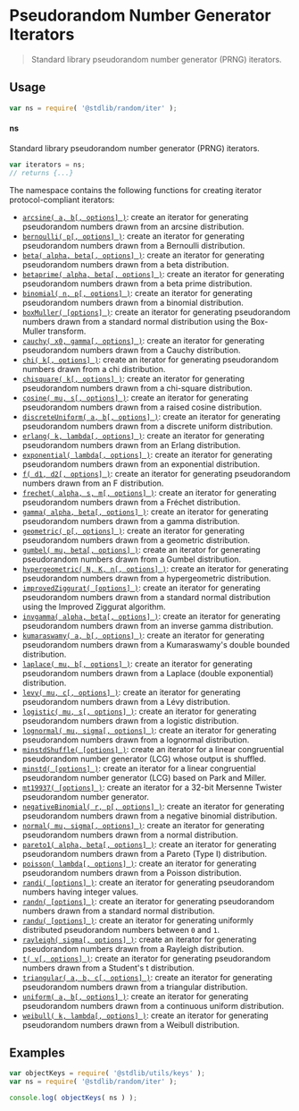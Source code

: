 <!--

@license Apache-2.0

Copyright (c) 2018 The Stdlib Authors.

Licensed under the Apache License, Version 2.0 (the "License");
you may not use this file except in compliance with the License.
You may obtain a copy of the License at

   http://www.apache.org/licenses/LICENSE-2.0

Unless required by applicable law or agreed to in writing, software
distributed under the License is distributed on an "AS IS" BASIS,
WITHOUT WARRANTIES OR CONDITIONS OF ANY KIND, either express or implied.
See the License for the specific language governing permissions and
limitations under the License.

-->

# Pseudorandom Number Generator Iterators

> Standard library pseudorandom number generator (PRNG) iterators.

<section class="usage">

## Usage

```javascript
var ns = require( '@stdlib/random/iter' );
```

#### ns

Standard library pseudorandom number generator (PRNG) iterators.

```javascript
var iterators = ns;
// returns {...}
```

The namespace contains the following functions for creating iterator protocol-compliant iterators:

<!-- <toc pattern="*"> -->

<div class="namespace-toc">

-   <span class="signature">[`arcsine( a, b[, options] )`][@stdlib/random/iter/arcsine]</span><span class="delimiter">: </span><span class="description">create an iterator for generating pseudorandom numbers drawn from an arcsine distribution.</span>
-   <span class="signature">[`bernoulli( p[, options] )`][@stdlib/random/iter/bernoulli]</span><span class="delimiter">: </span><span class="description">create an iterator for generating pseudorandom numbers drawn from a Bernoulli distribution.</span>
-   <span class="signature">[`beta( alpha, beta[, options] )`][@stdlib/random/iter/beta]</span><span class="delimiter">: </span><span class="description">create an iterator for generating pseudorandom numbers drawn from a beta distribution.</span>
-   <span class="signature">[`betaprime( alpha, beta[, options] )`][@stdlib/random/iter/betaprime]</span><span class="delimiter">: </span><span class="description">create an iterator for generating pseudorandom numbers drawn from a beta prime distribution.</span>
-   <span class="signature">[`binomial( n, p[, options] )`][@stdlib/random/iter/binomial]</span><span class="delimiter">: </span><span class="description">create an iterator for generating pseudorandom numbers drawn from a binomial distribution.</span>
-   <span class="signature">[`boxMuller( [options] )`][@stdlib/random/iter/box-muller]</span><span class="delimiter">: </span><span class="description">create an iterator for generating pseudorandom numbers drawn from a standard normal distribution using the Box-Muller transform.</span>
-   <span class="signature">[`cauchy( x0, gamma[, options] )`][@stdlib/random/iter/cauchy]</span><span class="delimiter">: </span><span class="description">create an iterator for generating pseudorandom numbers drawn from a Cauchy distribution.</span>
-   <span class="signature">[`chi( k[, options] )`][@stdlib/random/iter/chi]</span><span class="delimiter">: </span><span class="description">create an iterator for generating pseudorandom numbers drawn from a chi distribution.</span>
-   <span class="signature">[`chisquare( k[, options] )`][@stdlib/random/iter/chisquare]</span><span class="delimiter">: </span><span class="description">create an iterator for generating pseudorandom numbers drawn from a chi-square distribution.</span>
-   <span class="signature">[`cosine( mu, s[, options] )`][@stdlib/random/iter/cosine]</span><span class="delimiter">: </span><span class="description">create an iterator for generating pseudorandom numbers drawn from a raised cosine distribution.</span>
-   <span class="signature">[`discreteUniform( a, b[, options] )`][@stdlib/random/iter/discrete-uniform]</span><span class="delimiter">: </span><span class="description">create an iterator for generating pseudorandom numbers drawn from a discrete uniform distribution.</span>
-   <span class="signature">[`erlang( k, lambda[, options] )`][@stdlib/random/iter/erlang]</span><span class="delimiter">: </span><span class="description">create an iterator for generating pseudorandom numbers drawn from an Erlang distribution.</span>
-   <span class="signature">[`exponential( lambda[, options] )`][@stdlib/random/iter/exponential]</span><span class="delimiter">: </span><span class="description">create an iterator for generating pseudorandom numbers drawn from an exponential distribution.</span>
-   <span class="signature">[`f( d1, d2[, options] )`][@stdlib/random/iter/f]</span><span class="delimiter">: </span><span class="description">create an iterator for generating pseudorandom numbers drawn from an F distribution.</span>
-   <span class="signature">[`frechet( alpha, s, m[, options] )`][@stdlib/random/iter/frechet]</span><span class="delimiter">: </span><span class="description">create an iterator for generating pseudorandom numbers drawn from a Fréchet distribution.</span>
-   <span class="signature">[`gamma( alpha, beta[, options] )`][@stdlib/random/iter/gamma]</span><span class="delimiter">: </span><span class="description">create an iterator for generating pseudorandom numbers drawn from a gamma distribution.</span>
-   <span class="signature">[`geometric( p[, options] )`][@stdlib/random/iter/geometric]</span><span class="delimiter">: </span><span class="description">create an iterator for generating pseudorandom numbers drawn from a geometric distribution.</span>
-   <span class="signature">[`gumbel( mu, beta[, options] )`][@stdlib/random/iter/gumbel]</span><span class="delimiter">: </span><span class="description">create an iterator for generating pseudorandom numbers drawn from a Gumbel distribution.</span>
-   <span class="signature">[`hypergeometric( N, K, n[, options] )`][@stdlib/random/iter/hypergeometric]</span><span class="delimiter">: </span><span class="description">create an iterator for generating pseudorandom numbers drawn from a hypergeometric distribution.</span>
-   <span class="signature">[`improvedZiggurat( [options] )`][@stdlib/random/iter/improved-ziggurat]</span><span class="delimiter">: </span><span class="description">create an iterator for generating pseudorandom numbers drawn from a standard normal distribution using the Improved Ziggurat algorithm.</span>
-   <span class="signature">[`invgamma( alpha, beta[, options] )`][@stdlib/random/iter/invgamma]</span><span class="delimiter">: </span><span class="description">create an iterator for generating pseudorandom numbers drawn from an inverse gamma distribution.</span>
-   <span class="signature">[`kumaraswamy( a, b[, options] )`][@stdlib/random/iter/kumaraswamy]</span><span class="delimiter">: </span><span class="description">create an iterator for generating pseudorandom numbers drawn from a Kumaraswamy's double bounded distribution.</span>
-   <span class="signature">[`laplace( mu, b[, options] )`][@stdlib/random/iter/laplace]</span><span class="delimiter">: </span><span class="description">create an iterator for generating pseudorandom numbers drawn from a Laplace (double exponential) distribution.</span>
-   <span class="signature">[`levy( mu, c[, options] )`][@stdlib/random/iter/levy]</span><span class="delimiter">: </span><span class="description">create an iterator for generating pseudorandom numbers drawn from a Lévy distribution.</span>
-   <span class="signature">[`logistic( mu, s[, options] )`][@stdlib/random/iter/logistic]</span><span class="delimiter">: </span><span class="description">create an iterator for generating pseudorandom numbers drawn from a logistic distribution.</span>
-   <span class="signature">[`lognormal( mu, sigma[, options] )`][@stdlib/random/iter/lognormal]</span><span class="delimiter">: </span><span class="description">create an iterator for generating pseudorandom numbers drawn from a lognormal distribution.</span>
-   <span class="signature">[`minstdShuffle( [options] )`][@stdlib/random/iter/minstd-shuffle]</span><span class="delimiter">: </span><span class="description">create an iterator for a linear congruential pseudorandom number generator (LCG) whose output is shuffled.</span>
-   <span class="signature">[`minstd( [options] )`][@stdlib/random/iter/minstd]</span><span class="delimiter">: </span><span class="description">create an iterator for a linear congruential pseudorandom number generator (LCG) based on Park and Miller.</span>
-   <span class="signature">[`mt19937( [options] )`][@stdlib/random/iter/mt19937]</span><span class="delimiter">: </span><span class="description">create an iterator for a 32-bit Mersenne Twister pseudorandom number generator.</span>
-   <span class="signature">[`negativeBinomial( r, p[, options] )`][@stdlib/random/iter/negative-binomial]</span><span class="delimiter">: </span><span class="description">create an iterator for generating pseudorandom numbers drawn from a negative binomial distribution.</span>
-   <span class="signature">[`normal( mu, sigma[, options] )`][@stdlib/random/iter/normal]</span><span class="delimiter">: </span><span class="description">create an iterator for generating pseudorandom numbers drawn from a normal distribution.</span>
-   <span class="signature">[`pareto1( alpha, beta[, options] )`][@stdlib/random/iter/pareto-type1]</span><span class="delimiter">: </span><span class="description">create an iterator for generating pseudorandom numbers drawn from a Pareto (Type I) distribution.</span>
-   <span class="signature">[`poisson( lambda[, options] )`][@stdlib/random/iter/poisson]</span><span class="delimiter">: </span><span class="description">create an iterator for generating pseudorandom numbers drawn from a Poisson distribution.</span>
-   <span class="signature">[`randi( [options] )`][@stdlib/random/iter/randi]</span><span class="delimiter">: </span><span class="description">create an iterator for generating pseudorandom numbers having integer values.</span>
-   <span class="signature">[`randn( [options] )`][@stdlib/random/iter/randn]</span><span class="delimiter">: </span><span class="description">create an iterator for generating pseudorandom numbers drawn from a standard normal distribution.</span>
-   <span class="signature">[`randu( [options] )`][@stdlib/random/iter/randu]</span><span class="delimiter">: </span><span class="description">create an iterator for generating uniformly distributed pseudorandom numbers between `0` and `1`.</span>
-   <span class="signature">[`rayleigh( sigma[, options] )`][@stdlib/random/iter/rayleigh]</span><span class="delimiter">: </span><span class="description">create an iterator for generating pseudorandom numbers drawn from a Rayleigh distribution.</span>
-   <span class="signature">[`t( v[, options] )`][@stdlib/random/iter/t]</span><span class="delimiter">: </span><span class="description">create an iterator for generating pseudorandom numbers drawn from a Student's t distribution.</span>
-   <span class="signature">[`triangular( a, b, c[, options] )`][@stdlib/random/iter/triangular]</span><span class="delimiter">: </span><span class="description">create an iterator for generating pseudorandom numbers drawn from a triangular distribution.</span>
-   <span class="signature">[`uniform( a, b[, options] )`][@stdlib/random/iter/uniform]</span><span class="delimiter">: </span><span class="description">create an iterator for generating pseudorandom numbers drawn from a continuous uniform distribution.</span>
-   <span class="signature">[`weibull( k, lambda[, options] )`][@stdlib/random/iter/weibull]</span><span class="delimiter">: </span><span class="description">create an iterator for generating pseudorandom numbers drawn from a Weibull distribution.</span>

</div>

<!-- </toc> -->

</section>

<!-- /.usage -->

<section class="examples">

## Examples

<!-- TODO: better examples -->

<!-- eslint no-undef: "error" -->

```javascript
var objectKeys = require( '@stdlib/utils/keys' );
var ns = require( '@stdlib/random/iter' );

console.log( objectKeys( ns ) );
```

</section>

<!-- /.examples -->

<section class="links">

<!-- <toc-links> -->

[@stdlib/random/iter/arcsine]: https://github.com/stdlib-js/random/tree/main/iter/arcsine

[@stdlib/random/iter/bernoulli]: https://github.com/stdlib-js/random/tree/main/iter/bernoulli

[@stdlib/random/iter/beta]: https://github.com/stdlib-js/random/tree/main/iter/beta

[@stdlib/random/iter/betaprime]: https://github.com/stdlib-js/random/tree/main/iter/betaprime

[@stdlib/random/iter/binomial]: https://github.com/stdlib-js/random/tree/main/iter/binomial

[@stdlib/random/iter/box-muller]: https://github.com/stdlib-js/random/tree/main/iter/box-muller

[@stdlib/random/iter/cauchy]: https://github.com/stdlib-js/random/tree/main/iter/cauchy

[@stdlib/random/iter/chi]: https://github.com/stdlib-js/random/tree/main/iter/chi

[@stdlib/random/iter/chisquare]: https://github.com/stdlib-js/random/tree/main/iter/chisquare

[@stdlib/random/iter/cosine]: https://github.com/stdlib-js/random/tree/main/iter/cosine

[@stdlib/random/iter/discrete-uniform]: https://github.com/stdlib-js/random/tree/main/iter/discrete-uniform

[@stdlib/random/iter/erlang]: https://github.com/stdlib-js/random/tree/main/iter/erlang

[@stdlib/random/iter/exponential]: https://github.com/stdlib-js/random/tree/main/iter/exponential

[@stdlib/random/iter/f]: https://github.com/stdlib-js/random/tree/main/iter/f

[@stdlib/random/iter/frechet]: https://github.com/stdlib-js/random/tree/main/iter/frechet

[@stdlib/random/iter/gamma]: https://github.com/stdlib-js/random/tree/main/iter/gamma

[@stdlib/random/iter/geometric]: https://github.com/stdlib-js/random/tree/main/iter/geometric

[@stdlib/random/iter/gumbel]: https://github.com/stdlib-js/random/tree/main/iter/gumbel

[@stdlib/random/iter/hypergeometric]: https://github.com/stdlib-js/random/tree/main/iter/hypergeometric

[@stdlib/random/iter/improved-ziggurat]: https://github.com/stdlib-js/random/tree/main/iter/improved-ziggurat

[@stdlib/random/iter/invgamma]: https://github.com/stdlib-js/random/tree/main/iter/invgamma

[@stdlib/random/iter/kumaraswamy]: https://github.com/stdlib-js/random/tree/main/iter/kumaraswamy

[@stdlib/random/iter/laplace]: https://github.com/stdlib-js/random/tree/main/iter/laplace

[@stdlib/random/iter/levy]: https://github.com/stdlib-js/random/tree/main/iter/levy

[@stdlib/random/iter/logistic]: https://github.com/stdlib-js/random/tree/main/iter/logistic

[@stdlib/random/iter/lognormal]: https://github.com/stdlib-js/random/tree/main/iter/lognormal

[@stdlib/random/iter/minstd-shuffle]: https://github.com/stdlib-js/random/tree/main/iter/minstd-shuffle

[@stdlib/random/iter/minstd]: https://github.com/stdlib-js/random/tree/main/iter/minstd

[@stdlib/random/iter/mt19937]: https://github.com/stdlib-js/random/tree/main/iter/mt19937

[@stdlib/random/iter/negative-binomial]: https://github.com/stdlib-js/random/tree/main/iter/negative-binomial

[@stdlib/random/iter/normal]: https://github.com/stdlib-js/random/tree/main/iter/normal

[@stdlib/random/iter/pareto-type1]: https://github.com/stdlib-js/random/tree/main/iter/pareto-type1

[@stdlib/random/iter/poisson]: https://github.com/stdlib-js/random/tree/main/iter/poisson

[@stdlib/random/iter/randi]: https://github.com/stdlib-js/random/tree/main/iter/randi

[@stdlib/random/iter/randn]: https://github.com/stdlib-js/random/tree/main/iter/randn

[@stdlib/random/iter/randu]: https://github.com/stdlib-js/random/tree/main/iter/randu

[@stdlib/random/iter/rayleigh]: https://github.com/stdlib-js/random/tree/main/iter/rayleigh

[@stdlib/random/iter/t]: https://github.com/stdlib-js/random/tree/main/iter/t

[@stdlib/random/iter/triangular]: https://github.com/stdlib-js/random/tree/main/iter/triangular

[@stdlib/random/iter/uniform]: https://github.com/stdlib-js/random/tree/main/iter/uniform

[@stdlib/random/iter/weibull]: https://github.com/stdlib-js/random/tree/main/iter/weibull

<!-- </toc-links> -->

</section>

<!-- /.links -->
